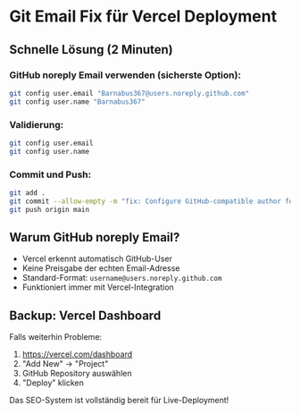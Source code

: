 # Git Email Fix für Vercel Deployment

## Schnelle Lösung (2 Minuten)

### GitHub noreply Email verwenden (sicherste Option):
```bash
git config user.email "Barnabus367@users.noreply.github.com"
git config user.name "Barnabus367"
```

### Validierung:
```bash
git config user.email
git config user.name
```

### Commit und Push:
```bash
git add .
git commit --allow-empty -m "fix: Configure GitHub-compatible author for Vercel"
git push origin main
```

## Warum GitHub noreply Email?
- Vercel erkennt automatisch GitHub-User
- Keine Preisgabe der echten Email-Adresse
- Standard-Format: `username@users.noreply.github.com`
- Funktioniert immer mit Vercel-Integration

## Backup: Vercel Dashboard
Falls weiterhin Probleme:
1. https://vercel.com/dashboard
2. "Add New" → "Project"
3. GitHub Repository auswählen
4. "Deploy" klicken

Das SEO-System ist vollständig bereit für Live-Deployment!